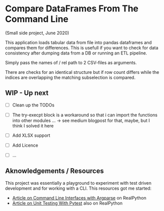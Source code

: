 # Compare DataFrames From The Command Line
(Small side project, June 2020)

This application loads tabular data from file into pandas dataframes and compares them for differences. This is usefull if you want to check for data consistency after dumping data from a DB or running an ETL pipeline.

Simply pass the names of / rel path to 2 CSV-files as arguments.

There are checks for an identical structure but if row count differs while the indices are overlapping the matching subselection is compared.

## WIP - Up next


- [ ] Clean up the TODOs
- [ ] The try-execpt block is a workaround so that i can import the functions into other modules ... -> see medium blogpost for that, maybe, but I think I solved it here
- [ ] Add XLSX support
- [ ] Add Licence
- [ ] ...


## Aknowledgements / Resources

This project was essentially a playground to experiment with test driven development and for working with a CLI. This resources got me started:

- [Article on Command Line Interfaces with Argparse](https://realpython.com/command-line-interfaces-python-argparse/) on RealPython
- [Article on Unit Testing With Pytest](https://realpython.com/pytest-python-testing/) also on RealPython